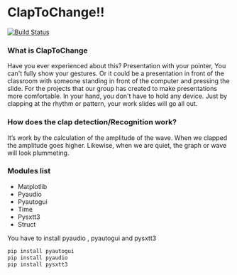# ClapToChange!!

[![Build Status](https://travis-ci.org/joemccann/dillinger.svg?branch=master)](https://travis-ci.org/joemccann/dillinger)

### What is ClapToChange
  Have you ever experienced about this? Presentation with your pointer, You can't fully show your gestures. Or it could be a presentation in front of the classroom with someone standing in front of the computer and pressing the slide. For the projects that our group has created to make presentations more comfortable. In your hand, you don't have to hold any device. Just by clapping at the rhythm or pattern, your work slides will go all out.

### How does the clap detection/Recognition work?
It’s work by the calculation of the amplitude of the wave. When we clapped the amplitude goes higher. Likewise, when we are quiet, the graph or wave will look plummeting.

### Modules list
- Matplotlib
- Pyaudio
- Pyautogui
- Time
- Pysxtt3
- Struct

You have to install pyaudio , pyautogui and pysxtt3

```sh
pip install pyautogui
pip install pyaudio
pip install pysxtt3
```

